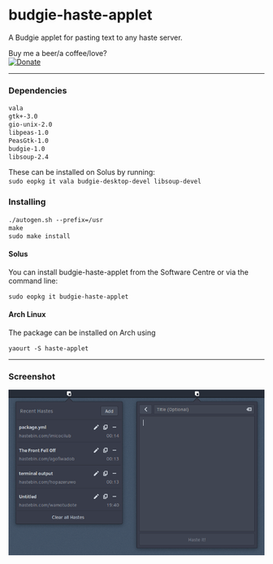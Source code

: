 # budgie-haste-applet
A Budgie applet for pasting text to any haste server.

Buy me a beer/a coffee/love?  
[![Donate](https://img.shields.io/badge/Donate-PayPal-blue.svg)](https://paypal.me/StefanRic)

---

### Dependencies
```
vala
gtk+-3.0
gio-unix-2.0
libpeas-1.0
PeasGtk-1.0
budgie-1.0
libsoup-2.4
```

These can be installed on Solus by running:  
`sudo eopkg it vala budgie-desktop-devel libsoup-devel`

### Installing
```
./autogen.sh --prefix=/usr
make
sudo make install
```
#### Solus
You can install budgie-haste-applet from the Software Centre or via the command line:
```
sudo eopkg it budgie-haste-applet
```

#### Arch Linux
The package can be installed on Arch using
```
yaourt -S haste-applet
```

---

### Screenshot
![Screenshot](screenshot.png)
